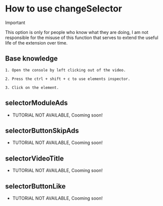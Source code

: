 # How to use changeSelector

> [!IMPORTANT]
> This option is only for people who know what they are doing, I am not responsible for the misuse of this function that serves to extend the useful life of the extension over time.

## Base knowledge

    1. Open the console by left clicking out of the video.

    2. Press the ctrl + shift + c to use elements inspector.

    3. Click on the element.

## selectorModuleAds

- TUTORIAL NOT AVAILABLE, Cooming soon!

## selectorButtonSkipAds

- TUTORIAL NOT AVAILABLE, Cooming soon!

## selectorVideoTitle

- TUTORIAL NOT AVAILABLE, Cooming soon!

## selectorButtonLike

- TUTORIAL NOT AVAILABLE, Cooming soon!